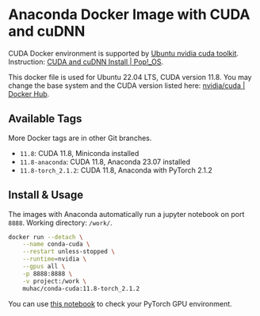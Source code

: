 # Anaconda Docker Image with CUDA and cuDNN

CUDA Docker environment is supported by [Ubuntu nvidia cuda toolkit](https://packages.ubuntu.com/jammy/amd64/nvidia-cuda-toolkit). Instruction: [CUDA and cuDNN Install | Pop!_OS](https://support.system76.com/articles/cuda/).

This docker file is used for Ubuntu 22.04 LTS, CUDA version 11.8. You may change the base system and the CUDA version listed here: [nvidia/cuda | Docker Hub](https://hub.docker.com/r/nvidia/cuda/tags?page=1).

## Available Tags

More Docker tags are in other Git branches.

- `11.8`: CUDA 11.8, Miniconda installed
- `11.8-anaconda`: CUDA 11.8, Anaconda 23.07 installed
- `11.8-torch_2.1.2`: CUDA 11.8, Anaconda with PyTorch 2.1.2

## Install & Usage

The images with Anaconda automatically run a jupyter notebook on port `8888`. Working directory: `/work/`.

```bash
docker run --detach \
    --name conda-cuda \
    --restart unless-stopped \
    --runtime=nvidia \
    --gpus all \
    -p 8888:8888 \
    -v project:/work \
    muhac/conda-cuda:11.8-torch_2.1.2
```

You can use [this notebook](notebook/PyTorchGPU.ipynb) to check your PyTorch GPU environment.
